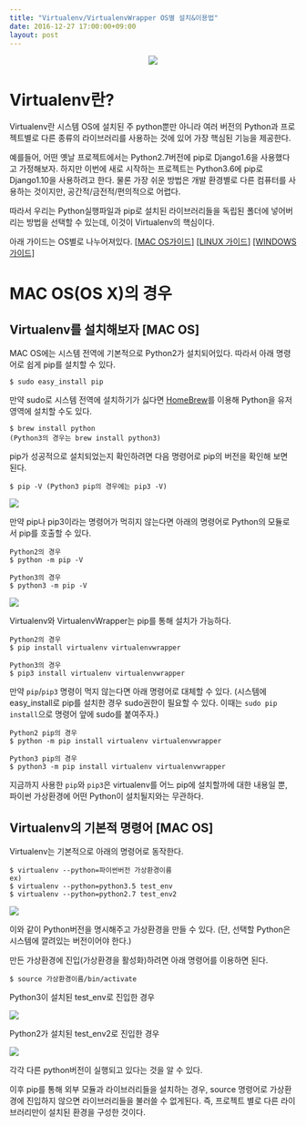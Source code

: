```yaml
---
title: "Virtualenv/VirtualenvWrapper OS별 설치&이용법"
date: 2016-12-27 17:00:00+09:00
layout: post
---
```


<p align="center">
<img src="http://aeguana.com/blog/wp-content/uploads/2015/06/python-virtualenv.jpg" style="max-height:250px;" />
</p>

# Virtualenv란?

Virtualenv란 시스템 OS에 설치된 주 python뿐만 아니라 여러 버전의 Python과 프로젝트별로 다른 종류의 라이브러리를 사용하는 것에 있어 가장 핵심된 기능을 제공한다.

예를들어, 어떤 옛날 프로젝트에서는 Python2.7버전에 pip로 Django1.6을 사용했다고 가정해보자. 하지만 이번에 새로 시작하는 프로젝트는 Python3.6에 pip로 Django1.10을 사용하려고 한다. 물론 가장 쉬운 방법은 개발 환경별로 다른 컴퓨터를 사용하는 것이지만, 공간적/금전적/편의적으로 어렵다.

따라서 우리는 Python실행파일과 pip로 설치된 라이브러리들을 독립된 폴더에 넣어버리는 방법을 선택할 수 있는데, 이것이 Virtualenv의 핵심이다.

아래 가이드는 OS별로 나누어져있다. [\[MAC OS가이드\]](#macos) [\[LINUX 가이드\]](#linux) [\[WINDOWS 가이드\]](#windows)

<span id="macos"></span>

# MAC OS(OS X)의 경우

## Virtualenv를 설치해보자 [MAC OS]

MAC OS에는 시스템 전역에 기본적으로 Python2가 설치되어있다. 따라서 아래 명령어로 쉽게 pip를 설치할 수 있다.

```
$ sudo easy_install pip
```

만약 sudo로 시스템 전역에 설치하기가 싫다면 [HomeBrew](http://brew.sh/)를 이용해 Python을 유저영역에 설치할 수도 있다.

```
$ brew install python
(Python3의 경우는 brew install python3)
```

pip가 성공적으로 설치되었는지 확인하려면 다음 명령어로 pip의 버전을 확인해 보면 된다.

```
$ pip -V (Python3 pip의 경우에는 pip3 -V)
```

![](https://www.dropbox.com/s/ouazxdbx2ql7cxa/%EC%8A%A4%ED%81%AC%EB%A6%B0%EC%83%B7%202016-12-27%2017.56.54.png?dl=1)

만약 pip나 pip3이라는 명령어가 먹히지 않는다면 아래의 명령어로 Python의 모듈로서 pip를 호출할 수 있다.

```
Python2의 경우
$ python -m pip -V

Python3의 경우
$ python3 -m pip -V
```

![](https://www.dropbox.com/s/1iq7nss1tgenriu/%EC%8A%A4%ED%81%AC%EB%A6%B0%EC%83%B7%202016-12-27%2017.57.57.png?dl=1)

Virtualenv와 VirtualenvWrapper는 pip를 통해 설치가 가능하다.

```
Python2의 경우
$ pip install virtualenv virtualenvwrapper

Python3의 경우
$ pip3 install virtualenv virtualenvwrapper
```

만약 `pip`/`pip3` 명령이 먹지 않는다면 아래 명령어로 대체할 수 있다.
(시스템에 easy_install로 pip를 설치한 경우 sudo권한이 필요할 수 있다. 이때는 `sudo pip install`으로 명령어 앞에 sudo를 붙여주자.)

```
Python2 pip의 경우
$ python -m pip install virtualenv virtualenvwrapper

Python3 pip의 경우
$ python3 -m pip install virtualenv virtualenvwrapper
```

지금까지 사용한 `pip`와 `pip3`은 virtualenv를 어느 pip에 설치할까에 대한 내용일 뿐, 파이썬 가상환경에 어떤 Python이 설치될지와는 무관하다.

## Virtualenv의 기본적 명령어 [MAC OS]

Virtualenv는 기본적으로 아래의 명령어로 동작한다.

```
$ virtualenv --python=파이썬버전 가상환경이름
ex)
$ virtualenv --python=python3.5 test_env
$ virtualenv --python=python2.7 test_env2
```

![](https://www.dropbox.com/s/hehcdglqiu14mik/%EC%8A%A4%ED%81%AC%EB%A6%B0%EC%83%B7%202016-12-27%2018.13.11.png?dl=1)

이와 같이 Python버전을 명시해주고 가상환경을 만들 수 있다. (단, 선택할 Python은 시스템에 깔려있는 버전이어야 한다.)

만든 가상환경에 진입(가상환경을 활성화)하려면 아래 명령어를 이용하면 된다.

```
$ source 가상환경이름/bin/activate
```

Python3이 설치된 test_env로 진입한 경우

![](https://www.dropbox.com/s/xiymbhfyezjj6wa/%EC%8A%A4%ED%81%AC%EB%A6%B0%EC%83%B7%202016-12-27%2018.14.28.png?dl=1)

Python2가 설치된 test_env2로 진입한 경우

![](https://www.dropbox.com/s/ovxyqj9ig38433h/%EC%8A%A4%ED%81%AC%EB%A6%B0%EC%83%B7%202016-12-27%2018.15.53.png?dl=1)

각각 다른 python버전이 실행되고 있다는 것을 알 수 있다.

이후 pip를 통해 외부 모듈과 라이브러리들을 설치하는 경우, source 명령어로 가상환경에 진입하지 않으면 라이브러리들을 불러쓸 수 없게된다. 즉, 프로젝트 별로 다른 라이브러리만이 설치된 환경을 구성한 것이다.


